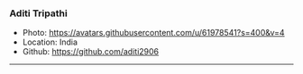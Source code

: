 ### Aditi Tripathi
- Photo: https://avatars.githubusercontent.com/u/61978541?s=400&v=4
- Location: India
- Github: https://github.com/aditi2906
***